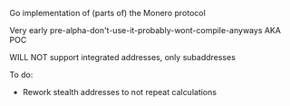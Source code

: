 Go implementation of (parts of) the Monero protocol

Very early pre-alpha-don't-use-it-probably-wont-compile-anyways AKA POC

WILL NOT support integrated addresses, only subaddresses


To do:
- Rework stealth addresses to not repeat calculations